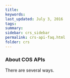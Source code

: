 ```yaml
---
title:  
keywords: 
last_updated: July 3, 2016
tags: 
summary: 
sidebar: crs_sidebar
permalink: crs-api-faq.html
folder: crs
---
```


### About COS APIs

There are several ways.

